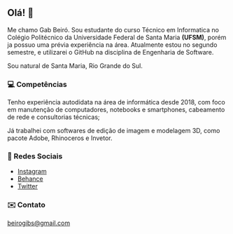 ## Olá! 👋

Me chamo Gab Beiró. Sou estudante do curso Técnico em Informatica no Colégio Politécnico da Universidade Federal de Santa Maria **(UFSM)**, porém ja possuo uma prévia experiência na área. Atualmente estou no segundo semestre, e utilizarei o GitHub na disciplina de Engenharia de Software.

Sou natural de Santa Maria, Rio Grande do Sul.

### 💻 Competências

Tenho experiência autodidata na área de informática desde 2018, com foco em manutenção de computadores, notebooks e smartphones, cabeamento de rede e consultorias técnicas;

Já trabalhei com softwares de edição de imagem e modelagem 3D, como pacote Adobe, Rhinoceros e Invetor.

### 📱 Redes Sociais

- [Instagram](https://instagram.com/beiro_gab)
- [Behance](https://behance.net/beirogibs)
- [Twitter](https://x.com/gab_beiro)

### ✉️ Contato

beirogibs@gmail.com













